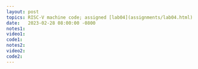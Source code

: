 ```yaml
---
layout: post
topics: RISC-V machine code; assigned [lab04](assignments/lab04.html)
date:   2023-02-28 08:00:00 -0800
notes1: 
video1: 
code1:  
notes2: 
video2: 
code2:  
---
```

